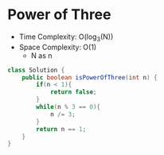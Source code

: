 # Power of Three

- Time Complexity: O(log<sub>3</sub>(N))
- Space Complexity: O(1)
    - N as n

```java
class Solution {
    public boolean isPowerOfThree(int n) {
        if(n < 1){
            return false;
        }
        while(n % 3 == 0){
            n /= 3;
        }
        return n == 1;
    }
}
```
